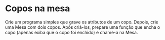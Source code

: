 Copos na mesa
=============
Crie um programa simples que grave os atributos de um copo. Depois, crie uma Mesa com dois copos. 
Após criá-los, prepare uma função que encha o copo (apenas exiba que o copo foi enchido) e chame-a na Mesa.
